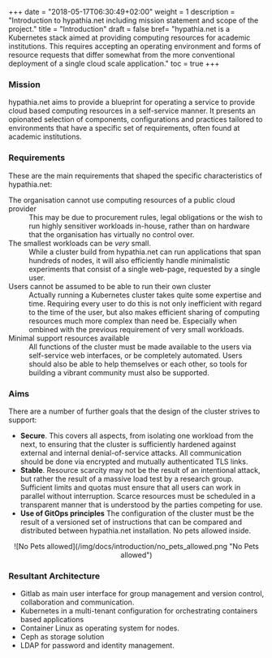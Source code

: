 +++
date = "2018-05-17T06:30:49+02:00"
weight = 1
description = "Introduction to hypathia.net including mission statement and scope of the project."
title = "Introduction"
draft = false
bref= "hypathia.net is a Kubernetes stack aimed at providing computing resources for academic institutions. This requires accepting an operating environment and forms of resource requests that differ somewhat from the more conventional deployment of a single cloud scale application."
toc = true
+++

### Mission

hypathia.net aims to provide a blueprint for operating a service to provide 
cloud based computing resources in a self-service manner. It presents an opionated
selection of components, configurations and practices tailored to environments that
have a specific set of requirements, often found at academic institutions. 


### Requirements

These are the main requirements that shaped the specific characteristics of hypathia.net:

<dl>
 <dt>The organisation cannot use computing resources of a public cloud provider</dt>
 <dd>This may be due to procurement rules, legal obligations or the wish to run highly sensitiver workloads in-house, rather than on hardware that the organisation has virtually no control over.</dd>
 <dt>The smallest workloads can be <em>very</em> small.</dt>
 <dd>While a cluster build from hypathia.net can run applications that span hundreds of nodes, it will also efficiently handle minimalistic experiments that consist of a single web-page, requested by a single user.</dd>
 <dt>Users cannot be assumed to be able to run their own cluster</dt>
 <dd>Actually running a Kubernetes cluster takes quite some expertise and time. Requiring every user to do this is not only inefficient with regard to the time of the user, but also makes efficient sharing of computing resources much more complex than need be. Especially when ombined with the previous requirement of very small workloads.</dd>
 <dt>Minimal support resources available </dt>
 <dd>All functions of the cluster must be made available to the users via self-service web interfaces, or be completely automated. Users should also be able to help themselves or each other, so tools for building a vibrant community must also be supported.</dd>
</dl>
 
### Aims

There are a number of further goals that the design of the cluster strives to support:

* **Secure**. This covers all aspects, from isolating one workload from the next, to ensuring that the cluster is sufficiently hardened against external and internal denial-of-service attacks. All communication should be done via encrypted and mutually authenticated TLS links.
* **Stable**. Resource scarcity may not be the result of an intentional attack, but rather the result of a massive load test by a research group. Sufficient limits and quotas must ensure that all users can work in parallel without interruption. Scarce resources must be scheduled in a transparent manner that is understood by the parties competing for use.
* **Use of GitOps principles** The configuration of the cluster must be the result of a versioned  set of instructions that can be compared and distributed between hypathia.net installation. No pets allowed inside. 

<center>![No Pets allowed](/img/docs/introduction/no_pets_allowed.png "No Pets allowed")</center>

### Resultant Architecture

* Gitlab as main user interface for group management and version control, collaboration and communication.
* Kubernetes in a multi-tenant configuration for orchestrating containers based applications
* Container Linux as operating system for nodes.
* Ceph as storage solution
* LDAP for password and identity management.
